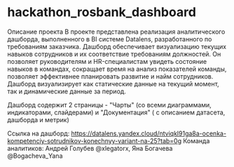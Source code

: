 # hackathon_rosbank_dashboard
Описание проекта
В проекте представлена реализация аналитического дашборда, выполненного в BI системе Datalens, разработанного по требованиям заказчика.
Дашборд обеспечивает визуализацию текущих навыков сотрудников и их соответствие требованиям должностей. Он позволяет руководителям и HR-специалистам увидеть состояние навыков в командах, сокращает время на анализ показателей команды, позволяет эффективнее планировать развитие и найм сотрудников. Дашборд визуализирует как статические данные на текущий момент, так и динамические данные за период.

Дашборд содержит 2 страницы - "Чарты" (со всеми диаграммами, индикаторами, слайдерами) и "Документация" ( с описанием датасета, дашборда и метрик)

Ссылка на дашборд: https://datalens.yandex.cloud/ntviqkl91ga8a-ocenka-kompetenciy-sotrudnikov-konechnyy-variant-na-25?tab=0g
Команда аналитиков: Андрей Голубев @xlegatorx, Яна Богачева @Bogacheva_Yana
